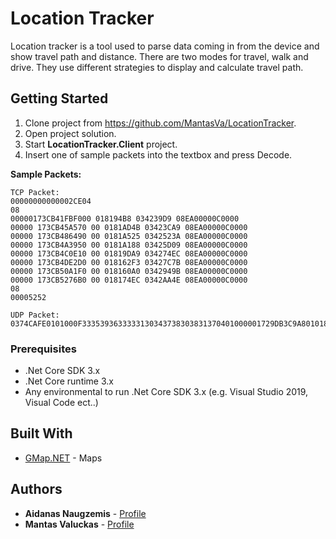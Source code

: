 # Location Tracker

Location tracker is a tool used to parse data coming in from the device and show travel path and distance. There are two modes for travel, walk and drive. They use different strategies to display and calculate travel path.

## Getting Started

1. Clone project from https://github.com/MantasVa/LocationTracker.
2. Open project solution.
3. Start **LocationTracker.Client** project.
4. Insert one of sample packets into the textbox and press Decode.

**Sample Packets:**
```
TCP Packet:
00000000000002CE04
08
00000173CB41FBF000 018194B8 034239D9 08EA00000C0000
00000 173CB45A570 00 0181AD4B 03423CA9 08EA00000C0000
00000 173CB486490 00 0181A525 0342523A 08EA00000C0000
00000 173CB4A3950 00 0181A188 03425D09 08EA00000C0000
00000 173CB4C0E10 00 01819DA9 034274EC 08EA00000C0000
00000 173CB4DE2D0 00 018162F3 03427C7B 08EA00000C0000
00000 173CB50A1F0 00 018160A0 0342949B 08EA00000C0000
00000 173CB5276B0 00 018174EC 0342AA4E 08EA00000C0000
08
00005252

UDP Packet: 
0374CAFE0101000F3335393633333130343738303831370401000001729DB3C9A8010181AD4B03423CA9808EA00000C000001
```


### Prerequisites

- .Net Core SDK 3.x
- .Net Core runtime 3.x
- Any environmental to run .Net Core SDK 3.x (e.g. Visual Studio 2019, Visual Code ect..)


## Built With
* [GMap.NET](https://github.com/judero01col/GMap.NET) - Maps

## Authors

* **Aidanas Naugzemis**  - [Profile](https://github.com/Aidanas93)
* **Mantas Valuckas** - [Profile](https://github.com/MantasVa)


